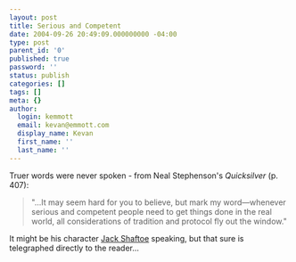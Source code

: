 ```yaml
---
layout: post
title: Serious and Competent
date: 2004-09-26 20:49:09.000000000 -04:00
type: post
parent_id: '0'
published: true
password: ''
status: publish
categories: []
tags: []
meta: {}
author:
  login: kemmott
  email: kevan@emmott.com
  display_name: Kevan
  first_name: ''
  last_name: ''
---
```

<p>Truer words were never spoken - from Neal Stephenson's <em>Quicksilver</em> (p. 407):</p>
<blockquote><p>
"...It may seem hard for you to believe, but mark my word&mdash;whenever serious and competent people need to get things done in the real world, all considerations of tradition and protocol fly out the window."
</p></blockquote>
<p>It might be his character <a href="http://www.metaweb.com/wiki/wiki.phtml?title=Stephenson:Neal:Quicksilver:Jack_Shaftoe">Jack Shaftoe</a> speaking, but that sure is telegraphed directly to the reader...</p>
